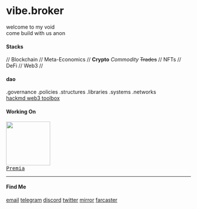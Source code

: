 # vibe.broker
welcome to my void
<br>
come build with us anon
#### Stacks
// Blockchain // Meta-Economics // **Crypto** *Commodity* ~~Trades~~
// NFTs // DeFi // Web3 //
#### dao
.governance
.policies
.structures
.libraries
.systems
.networks
<br>
<a href="https://hackmd.io/@dk3anon/web3_toolbox" target="_blank" >hackmd web3 toolbox</a>
<br>
#### Working On
<a target="_blank" href="https://premia.finance/" ><kbd><img height="120" src="https://files.premia.finance/$/nlpAV" ><br/>Premia</kbd></a>
*****
#### Find Me
<a href="mailto:dk@premia.finance" target="_blank" >email</a>
<a href="https://t.me/dk_premia" target="_blank" >telegram</a>
<a href="https://discordapp.com/users/596555154313183242" target="_blank" >discord</a>
<a href="https://twitter.com/dk3anon" target="_blank" >twitter</a>
<a href="https://mirror.xyz/dk.3anon.eth" target="_blank" >mirror</a>
<a href="farcaster://profiles/0xcbd6E0Bfb7466fC1ed26418048756bD1386Ce650" target="_blank" >farcaster</a>
